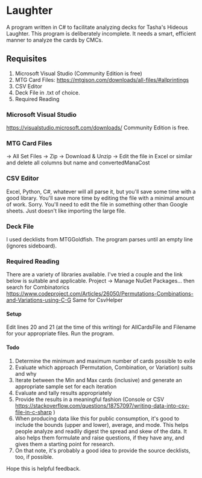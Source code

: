# Laughter

A program written in C\# to facilitate analyzing decks for Tasha's Hideous Laughter.
This program is deliberately incomplete.
It needs a smart, efficient manner to analyze the cards by CMCs.

## Requisites
1. Microsoft Visual Studio (Community Edition is free)
2. MTG Card Files: https://mtgjson.com/downloads/all-files/#allprintings
3. CSV Editor
4. Deck File in .txt of choice.
5. Required Reading

### Microsoft Visual Studio
https://visualstudio.microsoft.com/downloads/
Community Edition is free.

### MTG Card Files
-> All Set Files
-> Zip
-> Download & Unzip
-> Edit the file in Excel or similar and delete all columns but name and convertedManaCost

### CSV Editor
Excel, Python, C#, whatever will all parse it, but you'll save some time with a good library.
You'll save more time by editing the file with a minimal amount of work.
Sorry.  You'll need to edit the file in something other than Google sheets.  Just doesn't like importing the large file.

### Deck File
I used decklists from MTGGoldfish.  The program parses until an empty line (ignores sideboard).

### Required Reading
There are a variety of libraries available.  I've tried a couple and the link below is suitable and applicable.
Project -> Manage NuGet Packages... then search for Combinatorics
https://www.codeproject.com/Articles/26050/Permutations-Combinations-and-Variations-using-C-G
Same for CsvHelper


#### Setup
Edit lines 20 and 21 (at the time of this writing) for AllCardsFile and Filename for your appropriate files.
Run the program.

#### Todo
1. Determine the minimum and maximum number of cards possible to exile
2. Evaluate which approach (Permutation, Combination, or Variation) suits and why
3. Iterate between the Min and Max cards (inclusive) and generate an appropriate sample set for each iteration
4. Evaluate and tally results appropriately
5. Provide the results in a meaningful fashion (Console or CSV https://stackoverflow.com/questions/18757097/writing-data-into-csv-file-in-c-sharp )
6. When producing data like this for public consumption, it's good to include the bounds (upper and lower), average, and mode.  This helps people analyze and readily digest the spread and skew of the data.  It also helps them formulate and raise questions, if they have any, and gives them a starting point for research.
7. On that note, it's probably a good idea to provide the source decklists, too, if possible.

Hope this is helpful feedback.
